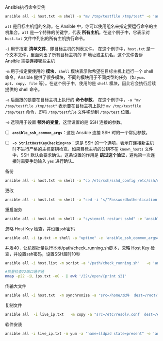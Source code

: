 Ansible执行命令实例

```bash
ansible all -i host.txt -m shell -a "mv /tmp/testfile /tmp/test" -e 'ansible_ssh_common_args=" -o StrictHostKeyChecking=no"'
```



`all` 是目标主机组的名称。在 Ansible 中，你可以使用组名来指定要运行命令的主机集合。`all` 是一个特殊的关键字，代表 **所有主机**。在这个例子中，它表示对 `host.txt` 文件中列出的所有主机执行命令。

`-i` 用于指定 **清单文件**，即目标主机的列表文件。
在这个例子中，`host.txt` 是一个文本文件，里面列出了所有目标主机的 IP 地址或主机名。这个文件告诉 Ansible 需要连接哪些主机

`-m` 用于指定要使用的 **模块**，`shell` 模块表示你希望在目标主机上运行一个 shell 命令。Ansible 提供了很多模块，不同的模块用于不同类型的任务（如 `yum`、`apt`、`copy`、`file` 等）。在这个例子中，使用的是 `shell` 模块，因此它会执行后续提供的 shell 命令。

`-a` 后面跟的是要在目标主机上执行的 **命令参数**。
在这个例子中，`-a "mv /tmp/testfile /tmp/test"` 表示要在目标主机上执行 `mv /tmp/testfile /tmp/test` 命令，即将 `/tmp/testfile` 文件移动到 `/tmp/test` 位置。

`-e` 选项用于设置 **额外的变量**，这里设置的是 SSH 连接的参数。

- [ ] **`ansible_ssh_common_args`**：这是 Ansible 连接 SSH 时的一个常见参数。
- [ ] **`-o StrictHostKeyChecking=no`**：这是 SSH 的一个选项，表示在连接新主机时不进行严格的主机密钥检查。如果目标主机的公钥不在 `known_hosts` 文件中，SSH 默认会要求确认。这条设置的作用是 **跳过这个验证**，避免第一次连接时需要手动输入 `yes` 进行确认。



备份

```bash
ansible all -i host.txt -m shell -a "cp /etc/ssh/sshd_config /etc/ssh/sshd_config_bak" -e 'ansible_ssh_common_args=" -o StrictHostKeyChecking=no"'
```

更改

```bash
ansible all -i host.txt -m shell -a "sed -i 's/^PasswordAuthentication yes/PasswordAuthentication no/' /etc/ssh/sshd_config" -e 'ansible_ssh_common_args=" -o StrictHostKeyChecking=no"'
```

重启服务

```bash
ansible all -i host.txt -m shell -a "systemctl restart sshd" -e 'ansible_ssh_common_args=" -o StrictHostKeyChecking=no"'
```





忽略 Host Key 检查，并设置ssh密码

```bash
ansible all -i ip.txt -m shell -a "uptime" -e 'ansible_ssh_common_args="-o StrictHostKeyChecking=no -o UserKnownHostsFile=/dev/null"' --extra-vars "ansible_password=mypasswd"
```



并发40，让机器批量执行本地/path/check_running.sh脚本，忽略 Host Key 检查，并设置ssh密码，设置SSH超时10秒

```bash
ansible all -i host.list -m script -a "/path/check_running.sh"   -e 'ansible_ssh_common_args="-o StrictHostKeyChecking=no -o UserKnownHostsFile=/dev/null -o ConnectTimeout=10"'   --extra-vars "ansible_password=mypasswd" -o -f 40 | tee check_result.log
```









```bash
#批量检查22端口通不通
nmap -p22 -iL ips.txt -oG - | awk '/22\/open/{print $2}'
```



传输大文件

```bash
ansible all -i host.txt  -m synchronize -a "src=/home/文件  dest=/root/" -e 'ansible_ssh_common_args="-o StrictHostKeyChecking=no -o UserKnownHostsFile=/dev/null"'  -f 20 -o
```



复制文件

```bash
ansible all  -i live_ip.txt   -m copy -a "src=/etc/resolv.conf  dest=/etc/"  -e 'ansible_ssh_common_args="-o StrictHostKeyChecking=no -o UserKnownHostsFile=/dev/null"' 
```





软件安装

```bash
ansible all -i live_ip.txt -m yum -a "name=lldpad state=present" -e 'ansible_ssh_common_args="-o StrictHostKeyChecking=no -o UserKnownHostsFile=/dev/null"' 
```

